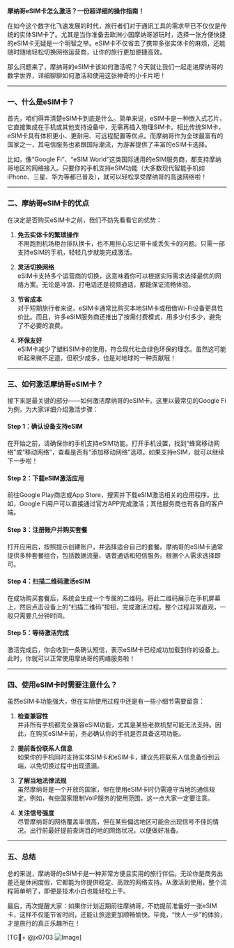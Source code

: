 **摩纳哥eSIM卡怎么激活？一份超详细的操作指南！**

在如今这个数字化飞速发展的时代，旅行者们对于通讯工具的需求早已不仅仅是传统的实体SIM卡了。尤其是当你准备去欧洲小国摩纳哥游玩时，选择一张方便快捷的eSIM卡无疑是一个明智之举。eSIM卡不仅省去了携带多张实体卡的麻烦，还能随时随地轻松切换网络运营商，让你的旅行更加便捷高效。

那么问题来了，摩纳哥的eSIM卡该如何激活呢？今天就让我们一起走进摩纳哥的数字世界，详细聊聊如何激活和使用这张神奇的小卡片吧！

---

### 一、什么是eSIM卡？

首先，咱们得弄清楚eSIM卡到底是什么。简单来说，eSIM卡是一种嵌入式芯片，它直接集成在手机或其他支持设备中，无需再插入物理SIM卡。相比传统SIM卡，eSIM卡具有体积更小、更耐用、可远程配置等优点。而摩纳哥作为全球最富有的国家之一，其电信服务也紧跟国际潮流，为游客提供了丰富的eSIM卡选择。

比如，像“Google Fi”、“eSIM World”这类国际通用的eSIM服务商，都支持摩纳哥地区的网络接入。只要你的手机支持eSIM功能（大多数现代智能手机如iPhone、三星、华为等都已普及），就可以轻松享受摩纳哥的高速网络啦！

---

### 二、摩纳哥eSIM卡的优点

在决定是否购买eSIM卡之前，我们不妨先看看它的优势：

1. **免去实体卡的繁琐操作**  
   不用跑到机场柜台排队换卡，也不用担心忘记带卡或丢失卡的问题。只需一部支持eSIM的手机，轻轻几步就能完成激活。

2. **灵活切换网络**  
   eSIM卡支持多个运营商的切换，这意味着你可以根据实际需求选择最优的网络方案。无论是冲浪、打电话还是视频通话，都能保证流畅体验。

3. **节省成本**  
   对于短期旅行者来说，eSIM卡通常比购买本地SIM卡或租借Wi-Fi设备更具性价比。而且，许多eSIM服务商还推出了按需付费模式，用多少付多少，避免了不必要的浪费。

4. **环保友好**  
   eSIM卡减少了塑料SIM卡的使用，符合现代社会绿色环保的理念。虽然这可能听起来微不足道，但积少成多，也是对地球的一种贡献哦！

---

### 三、如何激活摩纳哥eSIM卡？

接下来是最关键的部分——如何激活摩纳哥的eSIM卡。这里以最常见的Google Fi为例，为大家详细介绍激活步骤：

#### Step 1：确认设备支持eSIM
在开始之前，请确保你的手机支持eSIM功能。打开手机设置，找到“蜂窝移动网络”或“移动网络”，查看是否有“添加移动网络”选项。如果支持eSIM，就可以继续下一步啦！

#### Step 2：下载eSIM激活应用
前往Google Play商店或App Store，搜索并下载eSIM激活相关的应用程序。比如，Google Fi用户可以直接通过官方APP完成激活；其他服务商也有各自的客户端。

#### Step 3：注册账户并购买套餐
打开应用后，按照提示创建账户，并选择适合自己的套餐。摩纳哥的eSIM卡通常提供多种套餐组合，包括数据流量、语音通话和短信服务。根据个人需求选择即可。

#### Step 4：扫描二维码激活eSIM
在成功购买套餐后，系统会生成一个专属的二维码。将此二维码展示在手机屏幕上，然后点击设备上的“扫描二维码”按钮，完成激活过程。整个过程非常直观，一般只需要几分钟时间。

#### Step 5：等待激活完成
激活完成后，你会收到一条确认短信，表示eSIM卡已经成功加载到你的设备上。此时，你就可以正常使用摩纳哥的网络服务啦！

---

### 四、使用eSIM卡时需要注意什么？

虽然eSIM卡功能强大，但在实际使用过程中还是有一些小细节需要留意：

1. **检查兼容性**  
   并非所有手机都完全兼容eSIM功能，尤其是某些老款机型可能无法支持。因此，在购买eSIM卡前，务必确认你的手机是否具备这项功能。

2. **提前备份联系人信息**  
   如果你的手机同时支持实体SIM卡和eSIM卡，建议先将联系人信息备份到云端，以免切换过程中出现遗漏。

3. **了解当地法律法规**  
   虽然摩纳哥是一个开放的国家，但在使用eSIM卡时仍需遵守当地的通信规定。例如，有些国家限制VoIP服务的使用范围，这一点大家一定要注意。

4. **关注信号强度**  
   尽管摩纳哥的网络覆盖率很高，但在某些偏远地区可能会出现信号不佳的情况。出行前最好提前查询目的地的网络状况，以便做好准备。

---

### 五、总结

总的来说，摩纳哥的eSIM卡是一种非常方便且实用的旅行伴侣。无论你是商务出差还是休闲度假，它都能为你提供稳定、高效的网络支持。从激活到使用，整个流程简单明了，即便是技术小白也能轻松上手。

最后，再次提醒大家：如果你计划近期前往摩纳哥，不妨提前准备好一张eSIM卡，这样不仅能节省时间，还能让旅途更加顺畅愉快。毕竟，“快人一步”的体验，才是旅行的真正乐趣所在！

[TG💪+ @jx0703 ![Image](https://github.com/user-attachments/assets/dbca1d08-cadb-493c-b0ec-ad6f7a83f270)]